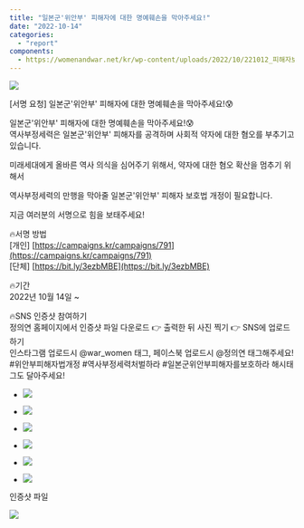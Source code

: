```yaml
---
title: "일본군'위안부' 피해자에 대한 명예훼손을 막아주세요!"
date: "2022-10-14"
categories: 
  - "report"
components:
  - https://womenandwar.net/kr/wp-content/uploads/2022/10/221012_피해자보호법-개정-카드뉴스_무늬-001-1-1024x576.jpg
---
```


![](https://womenandwar.net/kr/wp-content/uploads/2022/10/221012_피해자보호법-개정-카드뉴스_무늬-001-1-1024x576.jpg)

\[서명 요청\] 일본군'위안부' 피해자에 대한 명예훼손을 막아주세요!😰

일본군'위안부' 피해자에 대한 명예훼손을 막아주세요!😰  
역사부정세력은 일본군'위안부' 피해자를 공격하며 사회적 약자에 대한 혐오를 부추기고 있습니다.

미래세대에게 올바른 역사 의식을 심어주기 위해서, 약자에 대한 혐오 확산을 멈추기 위해서

역사부정세력의 만행을 막아줄 일본군'위안부' 피해자 보호법 개정이 필요합니다.

지금 여러분의 서명으로 힘을 보태주세요!

🔥서명 방법  
\[개인\] [https://campaigns.kr/campaigns/791](https://campaigns.kr/campaigns/791)  
\[단체\] [https://bit.ly/3ezbMBE](https://bit.ly/3ezbMBE)

🔥기간  
2022년 10월 14일 ~

🔥SNS 인증샷 참여하기  
정의연 홈페이지에서 인증샷 파일 다운로드 👉 출력한 뒤 사진 찍기 👉 SNS에 업로드하기  
인스타그램 업로드시 @war\_women 태그, 페이스북 업로드시 @정의연 태그해주세요!  
#위안부피해자법개정 #역사부정세력처벌하라 #일본군위안부피해자를보호하라 해시태그도 달아주세요!

- ![](https://womenandwar.net/kr/wp-content/uploads/2022/10/001-1-1024x1024.png)
    
- ![](https://womenandwar.net/kr/wp-content/uploads/2022/10/002-1024x1024.png)
    
- ![](https://womenandwar.net/kr/wp-content/uploads/2022/10/003-1024x1024.png)
    
- ![](https://womenandwar.net/kr/wp-content/uploads/2022/10/004-1024x1024.png)
    
- ![](https://womenandwar.net/kr/wp-content/uploads/2022/10/005-1024x1024.png)
    
- ![](https://womenandwar.net/kr/wp-content/uploads/2022/10/007-1024x1024.png)
    

인증샷 파일

![](https://womenandwar.net/kr/wp-content/uploads/2022/10/피켓-1024x724.jpg)
